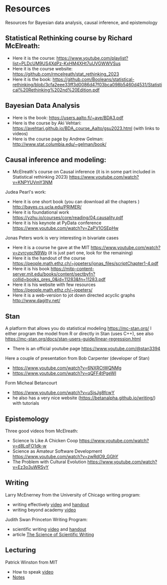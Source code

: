 # Resources
Resources for Bayesian data analysis, causal inference, and epistemology

## Statistical Rethinking course by Richard McElreath: 
* Here it is the course: https://www.youtube.com/playlist?list=PLDcUM9US4XdPz-KxHM4XHt7uUVGWWVSus 
* Here it is the course website: https://github.com/rmcelreath/stat_rethinking_2023 
* Here it is the book:  https://github.com/Booleans/statistical-rethinking/blob/3cfa2eee33ff3d0086d47f03bca098b5460d4531/Statistical%20Rethinking%202nd%20Edition.pdf

## Bayesian Data Analysis
* Here is the book: https://users.aalto.fi/~ave/BDA3.pdf 
* Here is the course by Aki Vehtari: https://avehtari.github.io/BDA_course_Aalto/gsu2023.html (with links to videos)
* Here is the course page by Andrew Gelman: http://www.stat.columbia.edu/~gelman/book/ 
                
## Causal inference and modeling:
* McElreath's course on Causal inference (it is in some part included in Statistical rethinking 2023) https://www.youtube.com/watch?v=KNPYUVmY3NM 

Judea Pearl's work:
* Here it is one short book (you can download all the chapters ) http://bayes.cs.ucla.edu/PRIMER/ 
* Here it is foundational work https://yzhu.io/courses/core/reading/04.causality.pdf 
* Here it is his keynote at PyData conference https://www.youtube.com/watch?v=ZaPV1OSEpHw 

Jonas Peters work is very interesting in bivariate cases
* Here it is a course he gave at the MIT https://www.youtube.com/watch?v=zvrcyqcN9Wo (it is just part one, look for the remaining)
* Here it is the handout of the course https://people.math.ethz.ch/~jopeters/jonas_files/scriptChapter1-4.pdf 
* Here it is his book https://mitp-content-server.mit.edu/books/content/sectbyfn?collid=books_pres_0&id=11283&fn=11283.pdf 
* Here it is his website with few resources https://people.math.ethz.ch/~jopeters/ 
* Here it is a web-version to jot down directed acyclic graphs http://www.dagitty.net/ 

## Stan
A platform that allows you do statistical modeling https://mc-stan.org/ 
I either program the model from R or directly in Stan (uses C++), see also https://mc-stan.org/docs/stan-users-guide/linear-regression.html 
* There is an official youtube page https://www.youtube.com/@stan3394

Here a couple of presentation from Bob Carpenter (developer of Stan)
* https://www.youtube.com/watch?v=6NXRCtWQNMg 
* https://www.youtube.com/watch?v=qQFF4tPgeWI 

Form Micheal Betancourt
* https://www.youtube.com/watch?v=uSjsJg8fcwY
* he also has a very nice website (https://betanalpha.github.io/writing/) with tutorials
                                
## Epistemology 
Three good videos from McElreath:
* Science Is Like A Chicken Coop https://www.youtube.com/watch?v=d8LqFO1dk-w 
* Science as Amateur Software Development https://www.youtube.com/watch?v=zwRdO9_GGhY
* The Problem with Cultural Evolution https://www.youtube.com/watch?v=Ez3o3uWRSyY   

## Writing
Larry McEnerney from the University of Chicago writing program: 
* writing effectively [video](https://youtu.be/vtIzMaLkCaM?si=gkgWVZliXSxcSBqF) and [handout](https://github.com/slrenne/Resources/blob/main/files/UnivChic_WritingProg-1grt232.pdf)
* writing beyond academy [video](https://youtu.be/aFwVf5a3pZM?si=c3DS8LCOe7d0OUPJ)

Judith Swan Princeton Writing Program:
* scientific writing [video](https://youtu.be/jLPCdDp_LE0?si=gHMsedaPjB7FdYaj) and [handout](https://github.com/slrenne/Resources/blob/main/files/swan_handout.pdf)
* article [The Science of Scientific Writing](https://github.com/slrenne/Resources/blob/main/files/How_to_speak.md)
  
## Lecturing 
Patrick Winston from MIT
* How to speak [video](https://youtu.be/Unzc731iCUY?si=93UujYCs90g6fOQ6)
* [Notes](https://github.com/slrenne/Resources/blob/main/files/How_to_speak.md)
